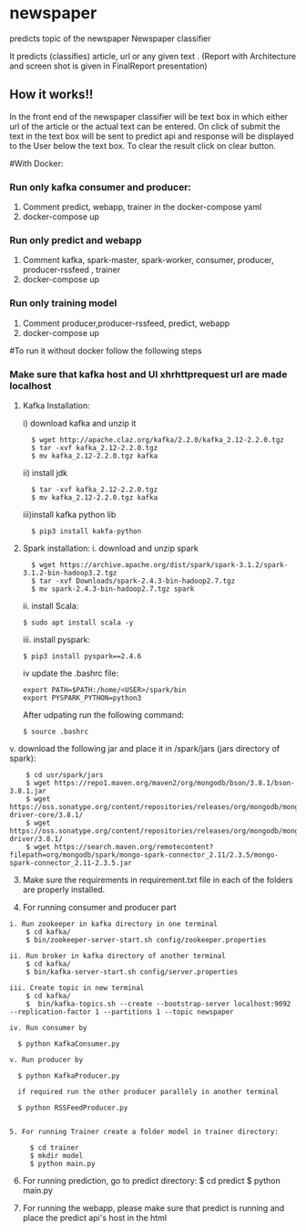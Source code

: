 # newspaper
predicts topic of the newspaper
Newspaper classifier

It predicts (classifies) article, url or any given text . (Report with Architecture and screen shot is given in FinalReport presentation)

## How it works!!
In the front end of the newspaper classifier will be text box in which either url of the article or the actual text can be entered.
On click of submit the text in the text box will be sent to predict api and response will be displayed to the User below the text box.
To clear the result click on clear button.

#With Docker:
### Run only kafka consumer and producer:
1. Comment predict, webapp, trainer in the docker-compose yaml
2. docker-compose up

### Run only predict and webapp
1. Comment kafka, spark-master, spark-worker, consumer, producer, producer-rssfeed , trainer
2. docker-compose up

### Run only training model
1. Comment producer,producer-rssfeed, predict, webapp
2. docker-compose up

#To run it without docker follow the following steps
### Make sure that kafka host and UI xhrhttprequest url are made localhost
1. Kafka Installation:

    i) download kafka and unzip it
     
         $ wget http://apache.claz.org/kafka/2.2.0/kafka_2.12-2.2.0.tgz
         $ tar -xvf kafka_2.12-2.2.0.tgz
         $ mv kafka_2.12-2.2.0.tgz kafka
    
    ii) install jdk
    
         $ tar -xvf kafka_2.12-2.2.0.tgz
         $ mv kafka_2.12-2.2.0.tgz kafka
    
    iii)install kafka python lib
    
         $ pip3 install kakfa-python
    
2. Spark installation:
   i. download and unzip spark
   
         $ wget https://archive.apache.org/dist/spark/spark-3.1.2/spark-3.1.2-bin-hadoop3.2.tgz
         $ tar -xvf Downloads/spark-2.4.3-bin-hadoop2.7.tgz
         $ mv spark-2.4.3-bin-hadoop2.7.tgz spark
   
   ii. install Scala:
   
       $ sudo apt install scala -y
   
   iii. install pyspark:
   
       $ pip3 install pyspark==2.4.6

   iv update the .bashrc file:
   
       export PATH=$PATH:/home/<USER>/spark/bin
       export PYSPARK_PYTHON=python3
   
   After udpating run the following command:
    
       $ source .bashrc
  
  v. download the following jar and place it in /spark/jars (jars directory of spark):
    
        $ cd usr/spark/jars
        $ wget https://repo1.maven.org/maven2/org/mongodb/bson/3.8.1/bson-3.8.1.jar
        $ wget https://oss.sonatype.org/content/repositories/releases/org/mongodb/mongodb-driver-core/3.8.1/
        $ wget https://oss.sonatype.org/content/repositories/releases/org/mongodb/mongodb-driver/3.8.1/
        $ wget https://search.maven.org/remotecontent?filepath=org/mongodb/spark/mongo-spark-connector_2.11/2.3.5/mongo-spark-connector_2.11-2.3.5.jar
  
  
  3. Make sure the requirements in requirement.txt file in each of the folders are properly installed.
    
  4. For running consumer and producer part
    
    i. Run zookeeper in kafka directory in one terminal
        $ cd kafka/
        $ bin/zookeeper-server-start.sh config/zookeeper.properties
    
    ii. Run broker in kafka directory of another terminal
        $ cd kafka/
        $ bin/kafka-server-start.sh config/server.properties

    iii. Create topic in new terminal
        $ cd kafka/    
        $  bin/kafka-topics.sh --create --bootstrap-server localhost:9092 --replication-factor 1 --partitions 1 --topic newspaper

    iv. Run consumer by
    
      $ python KafkaConsumer.py
    
    v. Run producer by
    
      $ python KafkaProducer.py
    
      if required run the other producer parallely in another terminal
    
      $ python RSSFeedProducer.py
      
   
    5. For running Trainer create a folder model in trainer directory:
    
         $ cd trainer
         $ mkdir model
         $ python main.py
 
   6. For running prediction, go to predict directory:
          $ cd predict 
          $ python main.py
   
  7. For running the webapp, please make sure that predict is running and place the predict api's host in the html
    
  



  
